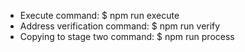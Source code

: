* Execute command: $ npm run execute
* Address verification command: $ npm run verify
* Copying to stage two command: $ npm run process
